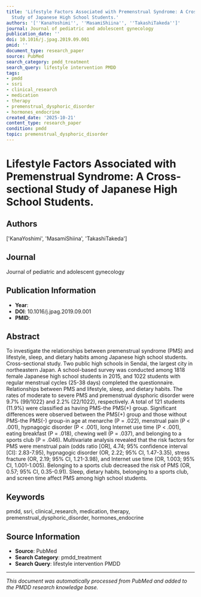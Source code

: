 ```yaml
---
title: 'Lifestyle Factors Associated with Premenstrual Syndrome: A Cross-sectional
  Study of Japanese High School Students.'
authors: '[''KanaYoshimi'', ''MasamiShiina'', ''TakashiTakeda'']'
journal: Journal of pediatric and adolescent gynecology
publication_date: ''
doi: 10.1016/j.jpag.2019.09.001
pmid: ''
document_type: research_paper
source: PubMed
search_category: pmdd_treatment
search_query: lifestyle intervention PMDD
tags:
- pmdd
- ssri
- clinical_research
- medication
- therapy
- premenstrual_dysphoric_disorder
- hormones_endocrine
created_date: '2025-10-21'
content_type: research_paper
condition: pmdd
topic: premenstrual_dysphoric_disorder
---
```


# Lifestyle Factors Associated with Premenstrual Syndrome: A Cross-sectional Study of Japanese High School Students.

## Authors
['KanaYoshimi', 'MasamiShiina', 'TakashiTakeda']

## Journal
Journal of pediatric and adolescent gynecology

## Publication Information
- **Year**: 
- **DOI**: 10.1016/j.jpag.2019.09.001
- **PMID**: 

## Abstract
To investigate the relationships between premenstrual syndrome (PMS) and lifestyle, sleep, and dietary habits among Japanese high school students. Cross-sectional study. Two public high schools in Sendai, the largest city in northeastern Japan. A school-based survey was conducted among 1818 female Japanese high school students in 2015, and 1022 students with regular menstrual cycles (25-38 days) completed the questionnaire. Relationships between PMS and lifestyle, sleep, and dietary habits. The rates of moderate to severe PMS and premenstrual dysphoric disorder were 9.7% (99/1022) and 2.2% (22/1022), respectively. A total of 121 students (11.9%) were classified as having PMS-the PMS(+) group. Significant differences were observed between the PMS(+) group and those without PMS-the PMS(-) group-in age at menarche (P = .022), menstrual pain (P < .001), hypnagogic disorder (P < .001), long Internet use time (P < .001), eating breakfast (P = .018), chewing well (P = .037), and belonging to a sports club (P = .046). Multivariate analysis revealed that the risk factors for PMS were menstrual pain (odds ratio [OR], 4.74; 95% confidence interval [CI]: 2.83-7.95), hypnagogic disorder (OR, 2.22; 95% CI, 1.47-3.35), stress fracture (OR, 2.19; 95% CI, 1.21-3.98), and Internet use time (OR, 1.003; 95% CI, 1.001-1.005). Belonging to a sports club decreased the risk of PMS (OR, 0.57; 95% CI, 0.35-0.91). Sleep, dietary habits, belonging to a sports club, and screen time affect PMS among high school students.

## Keywords
pmdd, ssri, clinical_research, medication, therapy, premenstrual_dysphoric_disorder, hormones_endocrine

## Source Information
- **Source**: PubMed
- **Search Category**: pmdd_treatment
- **Search Query**: lifestyle intervention PMDD

---
*This document was automatically processed from PubMed and added to the PMDD research knowledge base.*
